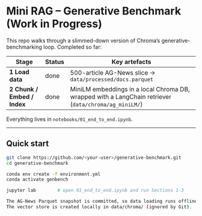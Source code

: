 # Mini RAG – Generative Benchmark (Work in Progress)

This repo walks through a slimmed-down version of Chroma’s generative-benchmarking loop.
Completed so far:

| Stage | Status | Key artefacts |
|-------|--------|---------------|
| **1 Load data** | done | 500-article AG-News slice → `data/processed/docs.parquet` |
| **2 Chunk / Embed / Index** | done | MiniLM embeddings in a local Chroma DB, wrapped with a LangChain retriever (`data/chroma/ag_miniLM/`)|

Everything lives in `notebooks/01_end_to_end.ipynb`.

---

## Quick start

```bash
git clone https://github.com/<your-user>/generative-benchmark.git
cd generative-benchmark

conda env create -f environment.yml
conda activate genbench

jupyter lab        # open 01_end_to_end.ipynb and run Sections 1-3

The AG-News Parquet snapshot is committed, so data loading runs offline.
The vector store is created locally in data/chroma/ (ignored by Git).